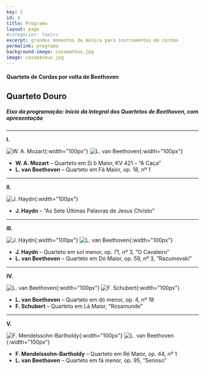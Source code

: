 ```yaml
---
key: 2
id: 4
title: Programa
layout: page
#categories: topics
excerpt: grandes momentos da música para instrumentos de cordas
permalink: programa
background-image: casamateus.jpg
image: casamateus.jpg
---
```

#### Quarteto de Cordas por volta de Beethoven

## Quarteto Douro

##### Eixo da programação: Início da Integral dos Quartetos de Beethoven, com apresentação
---


**I.**

![W. A. Mozart](https://www.wien.info/media/images/mozart-gemaelde-von-barbara-krafft-3to2.jpeg){:width="100px"}
![L. van Beethoven](https://upload.wikimedia.org/wikipedia/commons/thumb/6/6f/Beethoven.jpg/1200px-Beethoven.jpg){:width="100px"}

- **W. A. Mozart** – Quarteto em Si b Maior, KV 421 – “A Caça”
- **L. van Beethoven** – Quarteto em Fá Maior, op. 18, nº 1

---

**II.**

![J. Haydn](https://upload.wikimedia.org/wikipedia/commons/0/05/Joseph_Haydn.jpg){:width="100px"}

- **J. Haydn** – “As Sete Últimas Palavras de Jesus Christo”

---

**III.**

![J. Haydn](https://upload.wikimedia.org/wikipedia/commons/0/05/Joseph_Haydn.jpg){:width="100px"}
![L. van Beethoven](https://upload.wikimedia.org/wikipedia/commons/thumb/6/6f/Beethoven.jpg/1200px-Beethoven.jpg){:width="100px"}

- **J. Haydn** – Quarteto em sol menor, op. 71, nº 3, “O Cavaleiro”
- **L. van Beethoven** – Quarteto em Dó Maior, op. 59, nº 3, “Razumovski”

---

**IV.**

![L. van Beethoven](https://upload.wikimedia.org/wikipedia/commons/thumb/6/6f/Beethoven.jpg/1200px-Beethoven.jpg){:width="100px"}
![F. Schubert](https://upload.wikimedia.org/wikipedia/commons/thumb/0/0d/Franz_Schubert_by_Wilhelm_August_Rieder_1875.jpg/220px-Franz_Schubert_by_Wilhelm_August_Rieder_1875.jpg){:width="100px"}

- **L. van Beethoven** – Quarteto em dó menor, op. 4, nº 18
- **F. Schubert** – Quarteto em Lá Maior, “Rosamunde”

---

**V.**

![F. Mendelssohn-Bartholdy](https://i.ytimg.com/vi/Vnh7gO95yIk/maxresdefault.jpg){:width="100px"}
![L. van Beethoven](https://upload.wikimedia.org/wikipedia/commons/thumb/6/6f/Beethoven.jpg/1200px-Beethoven.jpg){:width="100px"}

- **F. Mendelssohn-Bartholdy** – Quarteto em Ré Maior, op. 44, nº 1
- **L. van Beethoven** – Quarteto em fá menor, op. 95, “Serioso”
